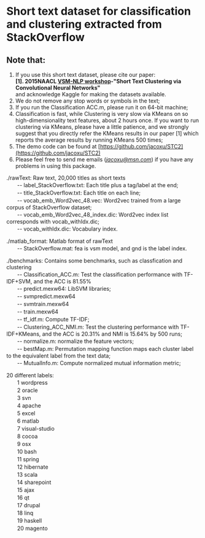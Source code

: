 Short text dataset for classification and clustering extracted from StackOverflow  
=================================  
Note that:  
---------------------------------
1. If you use this short text dataset, please cite our paper:  
**[1]. 2015NAACL [VSM-NLP workshop](http://naacl15vs.github.io/index.html)-"Short Text Clustering via Convolutional Neural Networks"**  
and acknowledge Kaggle for making the datasets available.  
2. We do not remove any stop words or symbols in the text;  
3. If you run the Classification ACC.m, please run it on 64-bit machine;  
4. Classification is fast, while Clustering is very slow via KMeans on so high-dimensionality text features, about 2 hours once. If you want to run clustering via KMeans, please have a little patience, and we strongly suggest that you directly refer the KMeans results in our paper [1] which reports the average results by running KMeans 500 times;  
5. The demo code can be found at [https://github.com/jacoxu/STC2](https://github.com/jacoxu/STC2)    
6. Please feel free to send me emails (*jacoxu@msn.com*) if you have any problems in using this package.

./rawText: Raw text, 20,000 titles as short texts  
　　-- label_StackOverflow.txt: Each title plus a tag/label at the end;  
　　-- title_StackOverflow.txt: Each title on each line;  
　　-- vocab_emb_Word2vec_48.vec: Word2vec trained from a large corpus of StackOverflow dataset;  
　　-- vocab_emb_Word2vec_48_index.dic: Word2vec index list corresponds with vocab_withIdx.dic;  
　　-- vocab_withIdx.dic: Vocabulary index.  


./matlab_format: Matlab format of rawText  
　　-- StackOverflow.mat: fea is vsm model, and gnd is the label index.  
  
./benchmarks: Contains some benchmarks, such as classfication and clustering  
　　-- Classification_ACC.m: Test the classification performance with TF-IDF+SVM, and the ACC is 81.55%  
　　-- predict.mexw64: LibSVM libraries;  
　　-- svmpredict.mexw64  
　　-- svmtrain.mexw64  
　　-- train.mexw64  
　　-- tf_idf.m: Compute TF-IDF;  
　　-- Clustering_ACC_NMI.m: Test the clustering performance with TF-IDF+KMeans, and the ACC is 20.31% and NMI is 15.64% by 500 runs;  
　　-- normalize.m: normalize the feature vectors;  
　　-- bestMap.m: Permutation mapping function maps each cluster label to the equivalent label from the text data;  
　　-- MutualInfo.m: Compute normalized mutual information metric;  
  
20 different labels:  
　　1	wordpress  
　　2	oracle  
　　3	svn  
　　4	apache  
　　5	excel  
　　6	matlab  
　　7	visual-studio    
　　8	cocoa  
　　9 osx  
　　10	bash  
　　11	spring  
　　12	hibernate  
　　13	scala  
　　14	sharepoint  
　　15	ajax  
　　16	qt  
　　17	drupal  
　　18	linq  
　　19	haskell  
　　20	magento
